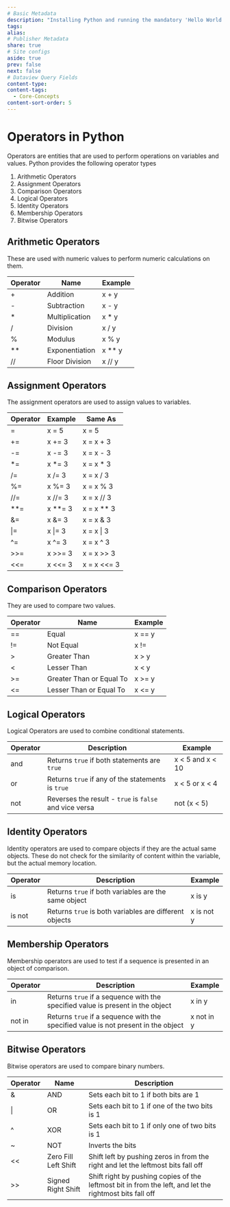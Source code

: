 ```yaml
---
# Basic Metadata
description: "Installing Python and running the mandatory 'Hello World' code"
tags: 
alias: 
# Publisher Metadata
share: true
# Site configs
aside: true
prev: false
next: false
# Dataview Query Fields
content-type: 
content-tags:
  - Core-Concepts
content-sort-order: 5
---
```

# Operators in Python
Operators are entities that are used to perform operations on variables and values. Python provides the following operator types
1. Arithmetic Operators 
2. Assignment Operators 
3. Comparison Operators 
4. Logical Operators 
5. Identity Operators 
6. Membership Operators 
7. Bitwise Operators 

## Arithmetic Operators 
These are used with numeric values to perform numeric calculations on them.

| Operator | Name           | Example |
| -------- | -------------- | ------- |
| +        | Addition       | x + y   |
| -        | Subtraction    | x - y   |
| *        | Multiplication | x * y   |
| /        | Division       | x / y   |
| %        | Modulus        | x % y   |
| **       | Exponentiation | x ** y  |
| //       | Floor Division | x // y        |

## Assignment Operators
The assignment operators are used to assign values to variables. 

| Operator | Example   | Same As      |
| -------- | --------- | ------------ |
| =        | x = 5     | x = 5        |
| +=       | x += 3    | x = x + 3    |
| -=       | x -= 3    | x = x - 3    |
| \*=      | x \*= 3   | x = x \* 3   |
| /=       | x /= 3    | x = x / 3    |
| %=       | x %= 3    | x = x % 3    |
| //=      | x //= 3   | x = x // 3   |
| \*\*=    | x \*\*= 3 | x = x \*\* 3 |
| &=       | x &= 3    | x = x & 3    |
| \|=      | x \|= 3   | x = x \| 3   |
| ^=       | x ^= 3    | x = x ^ 3    |
| >>=      | x >>= 3   | x = x >> 3   |
| <<=      | x <<= 3   | x = x <<= 3  |

## Comparison Operators
They are used to compare two values.

| Operator | Name                     | Example |
| -------- | ------------------------ | ------- |
| ==       | Equal                    | x == y  |
| !=       | Not Equal                | x !=    |
| >        | Greater Than             | x > y   |
| <        | Lesser Than              | x < y   |
| >=       | Greater Than or Equal To | x >= y  |
| <=       | Lesser Than or Equal To  | x <= y  |

## Logical Operators
Logical Operators are used to combine conditional statements.

| Operator | Description                                            | Example          |
| -------- | ------------------------------------------------------ | ---------------- |
| and      | Returns `true` if both statements are `true`           | x < 5 and x < 10 |
| or       | Returns `true` if any of the statements is `true`      | x < 5 or x < 4   |
| not      | Reverses the result - `true` is `false` and vice versa | not (x < 5)      |

## Identity Operators
Identity operators are used to compare objects if they are the actual same objects. These do not check for the similarity of content within the variable, but the actual memory location.

| Operator | Description                                            | Example    |
| -------- | ------------------------------------------------------ | ---------- |
| is       | Returns `true` if both variables are the same object   | x is y     |
| is not   | Returns `true` is both variables are different objects | x is not y |

## Membership Operators
Membership operators are used to test if a sequence is presented in an object of comparison.

| Operator | Description                                                                        | Example    |
| -------- | ---------------------------------------------------------------------------------- | ---------- |
| in       | Returns `true` if a sequence with the specified value is present in the object     | x in y     |
| not in   | Returns `true` if a sequence with the specified value is not present in the object | x not in y |

## Bitwise Operators
Bitwise operators are used to compare binary numbers.

| Operator | Name                 | Description                                                                                             |
| -------- | -------------------- | ------------------------------------------------------------------------------------------------------- |
| &        | AND                  | Sets each bit to 1 if both bits are 1                                                                   |
| \|       | OR                   | Sets each bit to 1 if one of the two bits is 1                                                          |
| ^        | XOR                  | Sets each bit to 1 if only one of two bits is 1                                                         |
| ~        | NOT                  | Inverts the bits                                                                                        |
| <<       | Zero Fill Left Shift | Shift left by pushing zeros in from the right and let the leftmost bits fall off                        |
| >>       | Signed Right Shift   | Shift right by pushing copies of the leftmost bit in from the left, and let the rightmost bits fall off |
